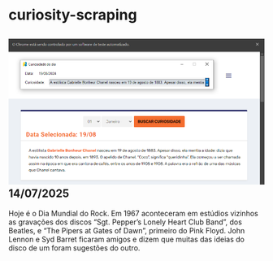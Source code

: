# curiosity-scraping
![Budget](./execucao.png)
14/07/2025
-
Hoje é o Dia Mundial do Rock. Em 1967 aconteceram em estúdios vizinhos as gravações dos discos “Sgt. Pepper’s Lonely Heart Club Band”, dos Beatles, e “The Pipers at Gates of Dawn”, primeiro do Pink Floyd. John Lennon e Syd Barret ficaram amigos e dizem que muitas das ideias do disco de um foram sugestões do outro.
